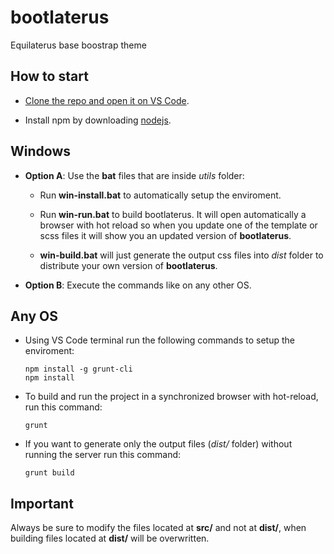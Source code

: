 # bootlaterus

Equilaterus base boostrap theme

## How to start

* [Clone the repo and open it on VS Code](https://github.com/equilaterus/wikilaterus/wiki/Cloning-a-repo-on-Github).

* Install npm by downloading [nodejs](https://nodejs.org/en/).

## Windows

* **Option A**: Use the **bat** files that are inside *utils* folder:

  * Run **win-install.bat** to automatically setup the enviroment.

  * Run **win-run.bat** to build bootlaterus. It will open automatically a browser with hot reload so when you update one of the template or scss files it will show you an updated version of **bootlaterus**.

  * **win-build.bat** will just generate the output css files into *dist* folder to distribute your own version of **bootlaterus**.

* **Option B**: Execute the commands like on any other OS.

## Any OS

* Using VS Code terminal run the following commands to setup the enviroment:

    ```
    npm install -g grunt-cli
    npm install
    ```

* To build and run the project in a synchronized browser with hot-reload, run this command:

    ```
    grunt
    ```

* If you want to generate only the output files (*dist/* folder) without running the server run this command:

    ```
    grunt build
    ```

## Important

Always be sure to modify the files located at **src/** and not at **dist/**, when building files located at **dist/** will be overwritten.